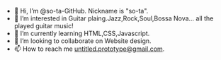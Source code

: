 - 👋 Hi, I’m @so-ta-GitHub. Nickname is "so-ta".
- 👀 I’m interested in Guitar plaing.Jazz,Rock,Soul,Bossa Nova... all the played guitar music!
- 🌱 I’m currently learning HTML,CSS,Javascript.
- 💞️ I’m looking to collaborate on Website design.
- 📫 How to reach me untitled.prototype@gmail.com.

<!---
so-ta-GitHub/so-ta-GitHub is a ✨ special ✨ repository because its `README.md` (this file) appears on your GitHub profile.
You can click the Preview link to take a look at your changes.
--->

